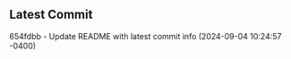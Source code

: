 
## Latest Commit
654fdbb - Update README with latest commit info (2024-09-04 10:24:57 -0400) <Yunxi-Zhou>
